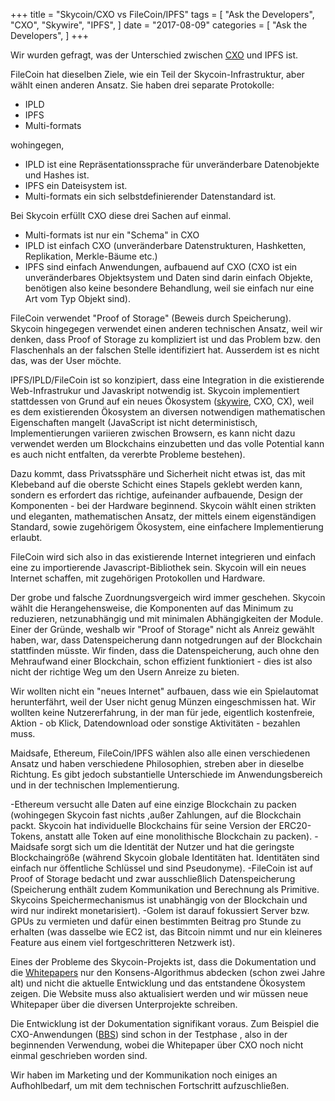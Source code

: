+++
title = "Skycoin/CXO vs FileCoin/IPFS"
tags = [
    "Ask the Developers",
    "CXO",
    "Skywire",
    "IPFS",
]
date = "2017-08-09"
categories = [
    "Ask the Developers",
]
+++

Wir wurden gefragt, was der Unterschied zwischen [CXO](https://github.com/skycoin/cxo) und IPFS ist.

FileCoin hat dieselben Ziele, wie ein Teil der Skycoin-Infrastruktur, aber wählt einen anderen Ansatz.
Sie haben drei separate Protokolle:

- IPLD
- IPFS
- Multi-formats

wohingegen,

- IPLD ist eine Repräsentationssprache für unveränderbare Datenobjekte und Hashes ist.
- IPFS ein Dateisystem ist.
- Multi-formats ein sich selbstdefinierender Datenstandard ist.

Bei Skycoin erfüllt CXO diese drei Sachen auf einmal.

- Multi-formats ist nur ein "Schema" in CXO
- IPLD ist einfach CXO (unveränderbare Datenstrukturen, Hashketten, Replikation, Merkle-Bäume etc.)
- IPFS sind einfach Anwendungen, aufbauend auf CXO (CXO ist ein unveränderbares Objektsystem und Daten sind darin einfach Objekte, benötigen also keine besondere Behandlung, weil sie einfach nur eine Art vom Typ Objekt sind).

FileCoin verwendet "Proof of Storage" (Beweis durch Speicherung). Skycoin hingegegen verwendet einen anderen technischen Ansatz, weil wir denken, dass Proof of Storage zu kompliziert ist und das Problem bzw. den Flaschenhals an der falschen Stelle identifiziert hat. Ausserdem ist es nicht das, was der User möchte.

IPFS/IPLD/FileCoin ist so konzipiert, dass eine Integration in die existierende Web-Infrastrukur und Javaskript notwendig ist. Skycoin implementiert stattdessen von Grund auf ein neues Ökosystem ([skywire](https://github.com/skycoin/skywire), CXO, CX), weil es dem existierenden Ökosystem an diversen notwendigen mathematischen Eigenschaften mangelt (JavaScript ist nicht deterministisch, Implementierungen variieren zwischen Browsern, es kann nicht dazu verwendet werden um Blockchains einzubetten und das volle Potential kann es auch nicht entfalten, da vererbte Probleme bestehen).

Dazu kommt, dass Privatssphäre und Sicherheit nicht etwas ist, das mit Klebeband auf die oberste Schicht eines Stapels geklebt werden kann, sondern es erfordert das richtige, aufeinander aufbauende, Design der Komponenten - bei der Hardware beginnend.
Skycoin wählt einen strikten und eleganten, mathematischen Ansatz, der mittels einem eigenständigen Standard, sowie zugehörigem Ökosystem, eine einfachere Implementierung erlaubt.

FileCoin wird sich also in das existierende Internet integrieren und einfach eine zu importierende Javascript-Bibliothek sein. Skycoin will ein neues Internet schaffen, mit zugehörigen Protokollen und Hardware.

Der grobe und falsche Zuordnungsvergeich wird immer geschehen. Skycoin wählt die Herangehensweise, die Komponenten auf das Minimum zu reduzieren, netzunabhängig und mit minimalen Abhängigkeiten der Module. Einer der Gründe, weshalb wir "Proof of Storage" nicht als Anreiz gewählt haben, war, dass Datenspeicherung dann notgedrungen auf der Blockchain stattfinden müsste. Wir finden, dass die Datenspeicherung, auch ohne den Mehraufwand einer Blockchain, schon effizient funktioniert - dies ist also nicht der richtige Weg um den Usern Anreize zu bieten. 

Wir wollten nicht ein "neues Internet" aufbauen, dass wie ein Spielautomat herunterfährt, weil der User nicht genug Münzen eingeschmissen hat. Wir wollten keine Nutzererfahrung, in der man für jede, eigentlich kostenfreie, Aktion - ob Klick, Datendownload oder sonstige Aktivitäten - bezahlen muss.

Maidsafe, Ethereum, FileCoin/IPFS wählen also alle einen verschiedenen Ansatz und haben verschiedene Philosophien, streben aber in dieselbe Richtung. Es gibt jedoch substantielle Unterschiede im Anwendungsbereich und in der technischen Implementierung.

-Ethereum versucht alle Daten auf eine einzige Blockchain zu packen (wohingegen Skycoin fast nichts ,außer Zahlungen, auf die Blockchain packt. Skycoin hat individuelle Blockchains für seine Version der ERC20-Tokens, anstatt alle Token auf eine monolithische Blockchain zu packen).
-Maidsafe sorgt sich um die Identität der Nutzer und hat die geringste Blockchaingröße (während Skycoin globale Identitäten hat. Identitäten sind einfach nur öffentliche Schlüssel und sind Pseudonyme).
-FileCoin ist auf Proof of Storage bedacht und zwar ausschließlich Datenspeicherung (Speicherung enthält zudem Kommunikation und Berechnung als Primitive. Skycoins Speichermechanismus ist unabhängig von der Blockchain und wird nur indirekt monetarisiert).
-Golem ist darauf fokussiert Server bzw. GPUs zu vermieten und dafür einen bestimmten Beitrag pro Stunde zu erhalten (was dasselbe wie EC2 ist, das Bitcoin nimmt und nur ein kleineres Feature aus einem viel fortgeschritteren Netzwerk ist).

Eines der Probleme des Skycoin-Projekts ist, dass die Dokumentation und die [Whitepapers](https://www.skycoin.net/whitepapers.html) nur den Konsens-Algorithmus abdecken (schon zwei Jahre alt) und nicht die aktuelle Entwicklung und das entstandene Ökosystem zeigen. Die Website muss also aktualisiert werden und wir müssen neue Whitepaper über die diversen Unterprojekte schreiben.

Die Entwicklung ist der Dokumentation signifikant voraus. Zum Beispiel die CXO-Anwendungen ([BBS](https://github.com/skycoin/bbs)) sind schon in der Testphase , also in der beginnenden Verwendung, wobei die Whitepaper über CXO noch nicht einmal geschrieben worden sind.

Wir haben im Marketing und der Kommunikation noch einiges an Aufhohlbedarf, um mit dem technischen Fortschritt aufzuschließen.
